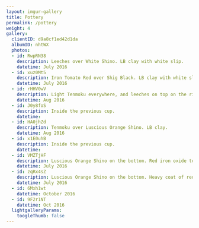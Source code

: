 ```yaml
---
layout: imgur-gallery
title: Pottery
permalink: /pottery
weight: 4
gallery:
  clientID: d9a8cf1ed42d1da
  albumID: nhtWX
  photos:
  - id: RwpRN38
    description: Leeches over White Shino. LB clay with white slip.
    datetime: July 2016
  - id: xuz0Mt5
    description: Iron Tomato Red over Shig Black. LB clay with white slip.
    datetime: July 2016
  - id: rHHV0wV
    description: Light Tenmoku everywhere, and leeches on top on the rim. LB clay.
    datetime: Aug 2016
  - id: J0y8foS
    description: Inside the previous cup.
    datetime:
  - id: HA0jhZd
    description: Tenmoku over Luscious Orange Shino. LB clay.
    datetime: Aug 2016
  - id: x1E0uhB
    description: Inside the previous cup.
    datetime:
  - id: VMZTjHF
    description: Luscious Orange Shino on the bottom. Red iron oxide to highlight the rolled grass. LB clay.
    datetime: July 2016
  - id: zqRx4sZ
    description: Luscious Orange Shino on the bottom. Heavy coat of red iron oxide to highlight the rolled grass. LB clay.
    datetime: July 2016
  - id: 6Mxh1wt
    datetime: October 2016
  - id: 9F2r1NT
    datetime: Oct 2016
  lightgalleryParams:
    toogleThumb: false
---
```

